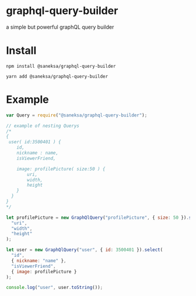 # graphql-query-builder

a simple but powerful graphQL query builder

# Install

`npm install @saneksa/graphql-query-builder`

`yarn add @saneksa/graphql-query-builder`

# Example

```js
var Query = require("@saneksa/graphql-query-builder");

// example of nesting Querys
/*
{
 user( id:3500401 ) {
    id,
    nickname : name,
    isViewerFriend,

    image: profilePicture( size:50 ) {
        uri,
        width,
        height
    }
  }
}
*/

let profilePicture = new GraphQlQuery("profilePicture", { size: 50 }).select(
  "uri",
  "width",
  "height"
);

let user = new GraphQlQuery("user", { id: 3500401 }).select(
  "id",
  { nickname: "name" },
  "isViewerFriend",
  { image: profilePicture }
);

console.log("user", user.toString());
```
